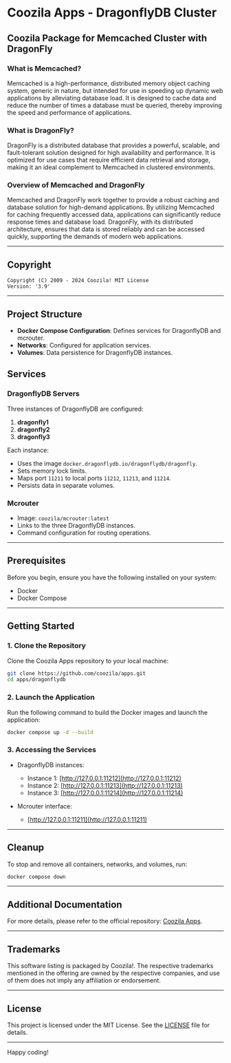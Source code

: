 # Coozila Apps - DragonflyDB Cluster

## Coozila Package for Memcached Cluster with DragonFly

### What is Memcached?

Memcached is a high-performance, distributed memory object caching system, generic in nature, but intended for use in speeding up dynamic web applications by alleviating database load. It is designed to cache data and reduce the number of times a database must be queried, thereby improving the speed and performance of applications.

### What is DragonFly?

DragonFly is a distributed database that provides a powerful, scalable, and fault-tolerant solution designed for high availability and performance. It is optimized for use cases that require efficient data retrieval and storage, making it an ideal complement to Memcached in clustered environments.

### Overview of Memcached and DragonFly

Memcached and DragonFly work together to provide a robust caching and database solution for high-demand applications. By utilizing Memcached for caching frequently accessed data, applications can significantly reduce response times and database load. DragonFly, with its distributed architecture, ensures that data is stored reliably and can be accessed quickly, supporting the demands of modern web applications.

---

## Copyright

```
Copyright (C) 2009 - 2024 Coozila! MIT License
Version: '3.9'
```

---

## Project Structure

- **Docker Compose Configuration**: Defines services for DragonflyDB and mcrouter.
- **Networks**: Configured for application services.
- **Volumes**: Data persistence for DragonflyDB instances.

## Services

### DragonflyDB Servers

Three instances of DragonflyDB are configured:

1. **dragonfly1**
2. **dragonfly2**
3. **dragonfly3**

Each instance:
- Uses the image `docker.dragonflydb.io/dragonflydb/dragonfly`.
- Sets memory lock limits.
- Maps port `11211` to local ports `11212`, `11213`, and `11214`.
- Persists data in separate volumes.

### Mcrouter

- Image: `coozila/mcrouter:latest`
- Links to the three DragonflyDB instances.
- Command configuration for routing operations.

---

## Prerequisites

Before you begin, ensure you have the following installed on your system:

- Docker
- Docker Compose

---

## Getting Started

### 1. Clone the Repository

Clone the Coozila Apps repository to your local machine:

```bash
git clone https://github.com/coozila/apps.git
cd apps/dragonflydb
```

### 2. Launch the Application

Run the following command to build the Docker images and launch the application:

```bash
docker compose up -d --build
```

### 3. Accessing the Services

- DragonflyDB instances:
  - Instance 1: [http://127.0.0.1:11212](http://127.0.0.1:11212)
  - Instance 2: [http://127.0.0.1:11213](http://127.0.0.1:11213)
  - Instance 3: [http://127.0.0.1:11214](http://127.0.0.1:11214)

- Mcrouter interface:
  - [http://127.0.0.1:11211](http://127.0.0.1:11211)

---

## Cleanup

To stop and remove all containers, networks, and volumes, run:

```bash
docker compose down
```

---

## Additional Documentation

For more details, please refer to the official repository: [Coozila Apps](https://github.com/coozila/apps).

---

## Trademarks

This software listing is packaged by Coozila!. The respective trademarks mentioned in the offering are owned by the respective companies, and use of them does not imply any affiliation or endorsement.

---

## License

This project is licensed under the MIT License. See the [LICENSE](LICENSE) file for details.

---

Happy coding!
```